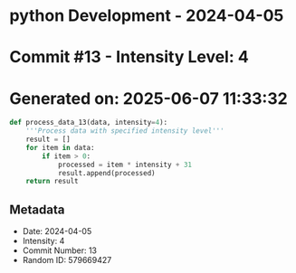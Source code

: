 ﻿# python Development - 2024-04-05
# Commit #13 - Intensity Level: 4
# Generated on: 2025-06-07 11:33:32
```python
def process_data_13(data, intensity=4):
    '''Process data with specified intensity level'''
    result = []
    for item in data:
        if item > 0:
            processed = item * intensity + 31
            result.append(processed)
    return result
```
## Metadata
- Date: 2024-04-05
- Intensity: 4
- Commit Number: 13
- Random ID: 579669427

